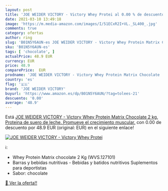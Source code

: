 ```yaml
---
layout: post
title: 'JOE WEIDER VICTORY - Victory Whey Protei al 0.00 % de descuento'
date: 2021-03-10 13:49:18
image: 'https://m.media-amazon.com/images/I/51ECxR2I+VL._SL400_.jpg'
comments: true
category: ofertas
author: ring
slug: 'B01N5Y6AUN-es JOE WEIDER VICTORY - Victory Whey Protein Matrix Chocolate...'
sku: 'B01N5Y6AUN-es'
tags: [ 'chocolate', ]
actualPrice: 48.9 EUR
currency: EUR
price: 48.9
comparePrice:  EUR
prodname: 'JOE WEIDER VICTORY - Victory Whey Protein Matrix Chocolate  2 kg. Proteina de suero de leche. Promueve el crecimiento muscular.'
country: 'es'
flag: '🇪🇸'
brand: 'JOE WEIDER VICTORY'
buyurl: 'https://www.amazon.es/dp/B01N5Y6AUN/?tag=tolees-21'
descuento: '0.00'
average: '48.9'
---
```


Está [JOE WEIDER VICTORY - Victory Whey Protein Matrix Chocolate  2 kg. Proteina de suero de leche. Promueve el crecimiento muscular.](https://www.amazon.es/dp/B01N5Y6AUN/?tag=tolees-21) con 0.00 de descuento por 48.9 EUR (original:  EUR) en el siguiente enlace!

[![JOE WEIDER VICTORY - Victory Whey Protei](https://m.media-amazon.com/images/I/51ECxR2I+VL._SL400_.jpg)](https://www.amazon.es/dp/B01N5Y6AUN/?tag=tolees-21)

ℹ️:

- Whey Protein Matrix chocolate 2 Kg (WVS.127101)
- Barras y bebidas nutritivas - Bebidas y batidos nutritivos Suplementos para deportistas
- Sabor: chocolate

[🛒 Ver la oferta!!](https://www.amazon.es/dp/B01N5Y6AUN/?tag=tolees-21)
